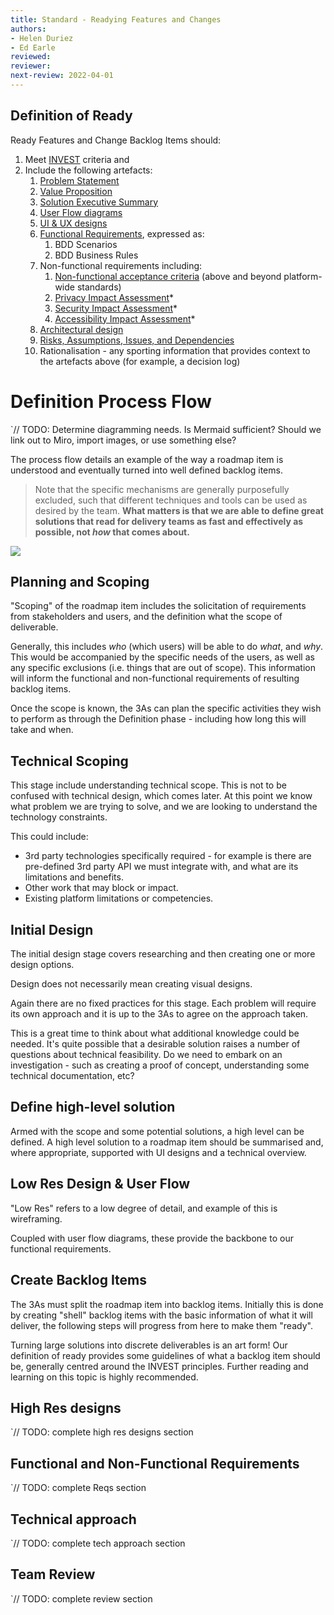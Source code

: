 ```yaml
---
title: Standard - Readying Features and Changes
authors: 
- Helen Duriez
- Ed Earle
reviewed: 
reviewer:
next-review: 2022-04-01
---
```


## Definition of Ready 

Ready Features and Change Backlog Items should:

1. Meet [INVEST](https://www.agilealliance.org/glossary/invest/) criteria and 
1. Include the following artefacts:
    1. [Problem Statement](/Delivery-Practices/Design-and-Definition/3-Amigos-&-Readying-Backlog-Items/Problem,-Value,-Solution-Statements)
    1. [Value Proposition](/Delivery-Practices/Design-and-Definition/3-Amigos-&-Readying-Backlog-Items/Problem,-Value,-Solution-Statements)
    1. [Solution Executive Summary](/Delivery-Practices/Design-and-Definition/3-Amigos-&-Readying-Backlog-Items/Problem,-Value,-Solution-Statements)
    1. [User Flow diagrams](/Delivery-Practices/Design-and-Definition/3-Amigos-&-Readying-Backlog-Items/User-Flow-Diagrams)
    1. [UI & UX designs](/Delivery-Practices/Design-and-Definition/3-Amigos-&-Readying-Backlog-Items/UI-&-UX-Designs)
    1. [Functional Requirements](/Delivery-Practices/Design-and-Definition/3-Amigos-&-Readying-Backlog-Items/Functional-Requirements-with-BDD), expressed as:
        1. BDD Scenarios
        1. BDD Business Rules
    1. Non-functional requirements including:
        1. [Non-functional acceptance criteria](/Delivery-Practices/Design-and-Definition/3-Amigos-&-Readying-Backlog-Items/Non%2DFunctional-Requirements) (above and beyond platform-wide standards)
        1. [Privacy Impact Assessment](/Delivery-Practices/Design-and-Definition/3-Amigos-&-Readying-Backlog-Items/Privacy-Impact-Assessments)*
        1. [Security Impact Assessment](/Delivery-Practices/Design-and-Definition/3-Amigos-&-Readying-Backlog-Items/Security-Impact-Assessment)*
        1. [Accessibility Impact Assessment](/Delivery-Practices/Design-and-Definition/3-Amigos-&-Readying-Backlog-Items/Accessibility-Impact-Assessment)*
    1. [Architectural design]()
    1. [Risks, Assumptions, Issues, and Dependencies](/Delivery-Practices/Design-and-Definition/3-Amigos-&-Readying-Backlog-Items/Risk,-Assumptions,-Issues,-&-Dependencies)
    1. Rationalisation - any sporting information that provides context to the artefacts above (for example, a decision log)





# Definition Process Flow
`// TODO:  Determine diagramming needs. Is Mermaid sufficient? Should we link out to Miro, import images, or use something else?

The process flow details an example of the way a roadmap item is understood and eventually turned into well defined backlog items. 

> Note that the specific mechanisms are generally purposefully excluded, such that different techniques and tools can be used as desired by the team. **What matters is that we are able to define great solutions that read for delivery teams as fast and effectively as possible, not _how_ that comes about.**

[![](https://mermaid.ink/img/eyJjb2RlIjoiZ3JhcGggTFI7XG5BW0NyZWF0ZSAzIEFtaWdvc10tLT5CW1BsYW5uaW5nIGFuZCBTY29waW5nXVxuc3ViZ3JhcGggXCJSb2FkbWFwIERlZmluaXRpb25cIlxuQi0tPkNbSW5pdGlhbCBEZXNpZ25dXG5CLS0-RFtUZWNobmljYWwgU2NvcGluZ11cbkQtLT5Fe1N1ZmZpY2llbnQgPGJyPiBLbm93bGVkZ2U_fVxuQy0tPkVcbkUtLT58WWVzfEZbRGVmaW5lIGhpZ2gtbGV2ZWwgPGJyPiBzb2x1dGlvbl1cbmVuZFxuRS0tPnxOb3xYKChDcmVhdGUgPGJyPiBLbm93bGVkZ2UgPGJyPiBBY3F1aXNpdGlvbiA8YnI-IEl0ZW0pKVxuWC0tPkVcbnN1YmdyYXBoIFwiQmFja2xvZyBEZWZpbml0aW9uXCJcbkYtLT5HW0xvdyBSZXMgRGVzaWduIDxicj4gJiBVc2VyIEZsb3ddXG5HLS0-SFtDcmVhdGUgQmFja2xvZyBJdGVtc11cbkgtLT5JW1RlY2huaWNhbCBhcHByb2FjaF1cbkgtLT5KW0hpZ2ggcmVzIGRlc2lnbnNdXG5ILS0-S1tGdW5jdGlvbmFsIDxicj4gYW5kIE5vbi1GdW5jdGlvbmFsIDxicj4gUmVxdWlyZW1lbnRzXVxuSS0tPkxbVGVhbSBSZXZpZXddXG5KLS0-TFxuSy0tPkxcbkwtLT5Ne1JlYWR5P31cbk0tLT58Tm98SFxuZW5kXG5NLS0-fFllc3xOKChBZGQgdG8gQmFja2xvZykpIiwibWVybWFpZCI6eyJ0aGVtZSI6ImRhcmsifSwidXBkYXRlRWRpdG9yIjp0cnVlLCJhdXRvU3luYyI6dHJ1ZSwidXBkYXRlRGlhZ3JhbSI6ZmFsc2V9)](https://mermaid.live/edit#eyJjb2RlIjoiZ3JhcGggTFI7XG5BW0NyZWF0ZSAzIEFtaWdvc10tLT5CW1BsYW5uaW5nIGFuZCBTY29waW5nXVxuc3ViZ3JhcGggXCJSb2FkbWFwIERlZmluaXRpb25cIlxuQi0tPkNbSW5pdGlhbCBEZXNpZ25dXG5CLS0-RFtUZWNobmljYWwgU2NvcGluZ11cbkQtLT5Fe1N1ZmZpY2llbnQgPGJyPiBLbm93bGVkZ2U_fVxuQy0tPkVcbkUtLT58WWVzfEZbRGVmaW5lIGhpZ2gtbGV2ZWwgPGJyPiBzb2x1dGlvbl1cbmVuZFxuRS0tPnxOb3xYKChDcmVhdGUgPGJyPiBLbm93bGVkZ2UgPGJyPiBBY3F1aXNpdGlvbiA8YnI-IEl0ZW0pKVxuWC0tPkVcbnN1YmdyYXBoIFwiQmFja2xvZyBEZWZpbml0aW9uXCJcbkYtLT5HW0xvdyBSZXMgRGVzaWduIDxicj4gJiBVc2VyIEZsb3ddXG5HLS0-SFtDcmVhdGUgQmFja2xvZyBJdGVtc11cbkgtLT5JW1RlY2huaWNhbCBhcHByb2FjaF1cbkgtLT5KW0hpZ2ggcmVzIGRlc2lnbnNdXG5ILS0-S1tGdW5jdGlvbmFsIDxicj4gYW5kIE5vbi1GdW5jdGlvbmFsIDxicj4gUmVxdWlyZW1lbnRzXVxuSS0tPkxbVGVhbSBSZXZpZXddXG5KLS0-TFxuSy0tPkxcbkwtLT5Ne1JlYWR5P31cbk0tLT58Tm98SFxuZW5kXG5NLS0-fFllc3xOKChBZGQgdG8gQmFja2xvZykpIiwibWVybWFpZCI6IntcbiAgXCJ0aGVtZVwiOiBcImRhcmtcIlxufSIsInVwZGF0ZUVkaXRvciI6dHJ1ZSwiYXV0b1N5bmMiOnRydWUsInVwZGF0ZURpYWdyYW0iOmZhbHNlfQ)



## Planning and Scoping
"Scoping" of the roadmap item includes the solicitation of requirements from stakeholders and users, and the definition what the scope of deliverable. 

Generally, this includes _who_ (which users) will be able to do _what_, and _why_. This would be accompanied by the specific needs of the users, as well as any specific exclusions (i.e. things that are out of scope). This information will inform the functional and non-functional requirements of resulting backlog items.

Once the scope is known, the 3As can plan the specific activities they wish to perform as through the Definition phase - including how long this will take and when.

## Technical Scoping
This stage include understanding technical scope. This is not to be confused with technical design, which comes later. At this point we know what problem we are trying to solve, and we are looking to understand the technology constraints. 

This could include:
- 3rd party technologies specifically required - for example is there are pre-defined 3rd party API we must integrate with, and what are its limitations and benefits.
- Other work that may block or impact.
- Existing platform limitations or competencies.

## Initial Design
The initial design stage covers researching and then creating one or more design options. 

Design does not necessarily mean creating visual designs.

Again there are no fixed practices for this stage. Each problem will require its own approach and it is up to the 3As to agree on the approach taken.

This is a great time to think about what additional knowledge could be needed. It's quite possible that a desirable solution raises a number of questions about technical feasibility. Do we need to embark on an investigation - such as creating a proof of concept, understanding some technical documentation, etc?

## Define high-level solution
Armed with the scope and some potential solutions, a high level can be defined. A high level solution to a roadmap item should be summarised and, where appropriate, supported with UI designs and a technical overview.

## Low Res Design & User Flow
"Low Res" refers to a low degree of detail, and example of this is wireframing.

Coupled with user flow diagrams, these provide the backbone to our functional requirements.

## Create Backlog Items
The 3As must split the roadmap item into backlog items. Initially this is done by creating "shell" backlog items with the basic information of what it will deliver, the following steps will progress from here to make them "ready".

Turning large solutions into discrete deliverables is an art form! Our definition of ready provides some guidelines of what a backlog item should be, generally centred around the INVEST principles. Further reading and learning on this topic is highly recommended. 

## High Res designs
`// TODO:  complete high res designs section

## Functional and Non-Functional Requirements
`// TODO:  complete Reqs section

## Technical approach
`// TODO:  complete tech approach section

## Team Review
`// TODO:  complete review section
